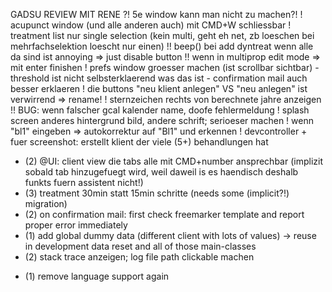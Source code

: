 
GADSU REVIEW MIT RENE
?! 5e window kann man nicht zu machen?!
! acupunct window (und alle anderen auch) mit CMD+W schliessbar
! treatment list nur single selection (kein multi, geht eh net, zb loeschen bei mehrfachselektion loescht nur einen)
!! beep() bei add dyntreat wenn alle da sind ist annoying => just disable button
!! wenn in multiprop edit mode => mit enter finishen
! prefs window groesser machen (ist scrollbar sichtbar)
	- threshold ist nicht selbsterklaerend was das ist
	- confirmation mail auch besser erklaeren
! die buttons "neu klient anlegen" VS "neu anlegen" ist verwirrend => rename!
! sternzeichen rechts von berechnete jahre anzeigen
!! BUG: wenn falscher gcal kalender name, doofe fehlermeldung
! splash screen anderes hintergrund bild, andere schrift; serioeser machen
! wenn "bl1" eingeben => autokorrektur auf "Bl1" und erkennen
! devcontroller + fuer screenshot: erstellt klient der viele (5+) behandlungen hat


* (2) @UI: client view die tabs alle mit CMD+number ansprechbar (implizit sobald tab hinzugefuegt wird, weil daweil is es haendisch deshalb funkts fuern assistent nicht!) 
* (3) treatment 30min statt 15min schritte (needs some (implicit?!) migration)
* (2) on confirmation mail: first check freemarker template and report proper error immediately
* (1) add global dummy data (different client with lots of values) -> reuse in development data reset and all of those main-classes
* (2) stack trace anzeigen; log file path clickable machen
- (1) remove language support again
